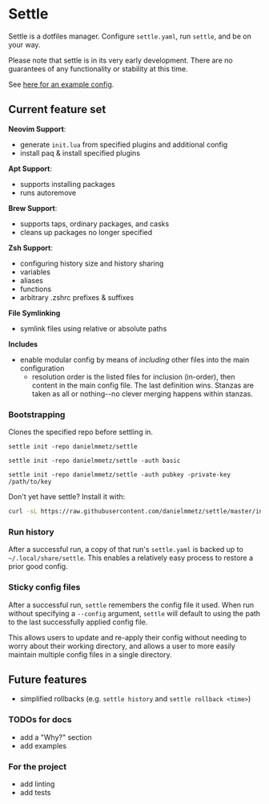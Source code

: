 # Settle

Settle is a dotfiles manager. Configure `settle.yaml`, run `settle`, and be on your way.

Please note that settle is in its very early development.
There are no guarantees of any functionality or stability at this time.

See [here for an example config](./settle.yaml).

## Current feature set

**Neovim Support**:
* generate `init.lua` from specified plugins and additional config
* install paq & install specified plugins

**Apt Support**:
* supports installing packages
* runs autoremove

**Brew Support**:
* supports taps, ordinary packages, and casks
* cleans up packages no longer specified

**Zsh Support**:
* configuring history size and history sharing
* variables
* aliases
* functions
* arbitrary .zshrc prefixes & suffixes

**File Symlinking**
* symlink files using relative or absolute paths

**Includes**
* enable modular config by means of _including_ other files into the main configuration
  * resolution order is the listed files for inclusion (in-order), then content in the main config file.
    The last definition wins. Stanzas are taken as all or nothing--no clever merging happens within stanzas.

### Bootstrapping

Clones the specified repo before settling in.

`settle init -repo danielmmetz/settle`

`settle init -repo danielmmetz/settle -auth basic`

`settle init -repo danielmmetz/settle -auth pubkey -private-key /path/to/key`

Don't yet have settle? Install it with:

```bash
curl -sL https://raw.githubusercontent.com/danielmmetz/settle/master/install.sh | bash
```

### Run history

After a successful run, a copy of that run's `settle.yaml` is backed up to `~/.local/share/settle`.
This enables a relatively easy process to restore a prior good config.

### Sticky config files

After a successful run, `settle` remembers the config file it used.
When run without specifying a `--config` argument,
`settle` will default to using the path to the last successfully applied config file.

This allows users to update and re-apply their config without needing to worry about their working directory,
and allows a user to more easily maintain multiple config files in a single directory.

## Future features

* simplified rollbacks (e.g. `settle history` and `settle rollback <time>`)

### TODOs for docs

* add a "Why?" section
* add examples

### For the project

* add linting
* add tests

